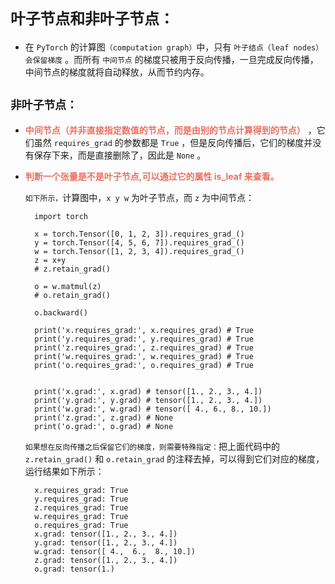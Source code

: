 # `叶子节点和非叶子节点：`

* 在 `PyTorch` 的计算图`（computation graph）`中，只有 `叶子结点（leaf nodes）会保留梯度` 。而所有 `中间节点` 的梯度只被用于反向传播，一旦完成反向传播，中间节点的梯度就将自动释放，从而节约内存。

## `非叶子节点：`

* <font color= #EC7063  >__中间节点（并非直接指定数值的节点，而是由别的节点计算得到的节点）__</font > ，它们虽然 `requires_grad` 的参数都是 `True` ，但是反向传播后，它们的梯度并没有保存下来，而是直接删除了，因此是 `None` 。

* <font color= #EC7063  >__判断一个张量是不是叶子节点,可以通过它的属性 is_leaf 来查看。__</font > 

    `如下所示，`计算图中，`x y w` 为叶子节点，而 `z` 为中间节点：

        import torch

        x = torch.Tensor([0, 1, 2, 3]).requires_grad_()
        y = torch.Tensor([4, 5, 6, 7]).requires_grad_()
        w = torch.Tensor([1, 2, 3, 4]).requires_grad_()
        z = x+y
        # z.retain_grad()

        o = w.matmul(z)
        # o.retain_grad()

        o.backward()

        print('x.requires_grad:', x.requires_grad) # True
        print('y.requires_grad:', y.requires_grad) # True
        print('z.requires_grad:', z.requires_grad) # True
        print('w.requires_grad:', w.requires_grad) # True
        print('o.requires_grad:', o.requires_grad) # True


        print('x.grad:', x.grad) # tensor([1., 2., 3., 4.])
        print('y.grad:', y.grad) # tensor([1., 2., 3., 4.])
        print('w.grad:', w.grad) # tensor([ 4., 6., 8., 10.])
        print('z.grad:', z.grad) # None
        print('o.grad:', o.grad) # None

        


    `如果想在反向传播之后保留它们的梯度，则需要特殊指定：`把上面代码中的`z.retain_grad()` 和 `o.retain_grad` 的注释去掉，可以得到它们对应的梯度，运行结果如下所示：


        x.requires_grad: True
        y.requires_grad: True
        z.requires_grad: True
        w.requires_grad: True
        o.requires_grad: True
        x.grad: tensor([1., 2., 3., 4.])
        y.grad: tensor([1., 2., 3., 4.])
        w.grad: tensor([ 4.,  6.,  8., 10.])
        z.grad: tensor([1., 2., 3., 4.])
        o.grad: tensor(1.)


